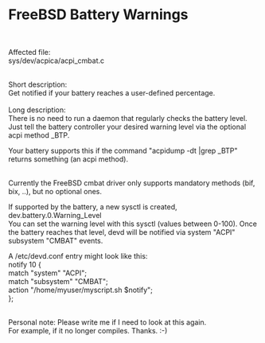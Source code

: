 # FreeBSD Battery Warnings
<br>

Affected file:<br>
sys/dev/acpica/acpi_cmbat.c<br>

<br>
Short description:<br>
Get notified if your battery reaches a user-defined percentage.<br>
<br>
Long description:<br>
There is no need to run a daemon that regularly checks the battery level.<br>
Just tell the battery controller your desired warning level via the optional acpi method _BTP. <br>

Your battery supports this if the command "acpidump -dt |grep _BTP" returns something (an acpi method).<br><br>

Currently the FreeBSD cmbat driver only supports mandatory methods (bif, bix, ..), but no optional ones.<br>

If supported by the battery, a new sysctl is created, dev.battery.0.Warning_Level<br>
You can set the warning level with this sysctl (values between 0-100).
Once the battery reaches that level, devd will be notified via system "ACPI" subsystem "CMBAT" events.<br>

A /etc/devd.conf entry might look like this:<br>
notify 10 {<br>
	match "system" "ACPI";<br>
	match "subsystem" "CMBAT";<br>
	action "/home/myuser/myscript.sh $notify";<br>
};<br>

<br>
Personal note: Please write me if I need to look at this again.<br>
For example, if it no longer compiles. Thanks. :-)
